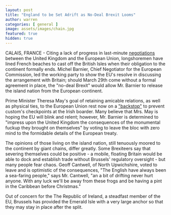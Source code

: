 ```yaml
---
layout: post
title: "England to be Set Adrift as No-Deal Brexit Looms"
author: warren
categories: [ general ]
image: assets/images/chain.jpg
featured: true
hidden: true
---
```


CALAIS, FRANCE - Citing a lack of progress in last-minute [negotiations](https://www.bbc.com/news/amp/world-europe-47305387	) between the United Kingdom and the European Union, longshoremen have lined French beaches to cast off the British Isles when their obligation to the continent formally ends. Michel Barnier, Chief Negotiator for the European Commission, led the working party to show the EU's resolve in discussing the arrangement with Britain; should March 29th come without a formal agreement in place, the "no-deal Brexit" would allow Mr. Barnier to release the island nation from the European continent.

Prime Minister Theresa May's goal of retaining amicable relations, as well as physical ties, to the European Union rest now on a ["backstop"](https://www.bbc.com/news/uk-northern-ireland-politics-44615404) to prevent custom's checkpoints at the Irish boarder. Many believe that Mrs. May is hoping the EU will blink and relent; however, Mr. Barnier is determined to "impress upon the United Kingdom the consequences of the monumental fuckup they brought on themselves" by voting to leave the bloc with zero mind to the formidable details of the European treaty.

The opinions of those living on the island nation, still tenuously moored to the continent by giant chains, differ greatly. Some Brexiteers say that severing themselves could be positive - a mobile, floating Britain would be able to dock and establish trade without Brussels' regulatory oversight - but many people fear chaos. Geoff Cantwell, of North Upwichshire, voted to leave and is optimistic of the consequences, "The English have always been a sea-faring people," says Mr. Cantwell, "an a bit of drifting never hurt anyone. With any luck we'll be away from these frogs and be having a pint in the Caribbean before Christmas."

Out of concern for the The Republic of Ireland, a steadfast member of the EU, Brussels has provided the Emerald Isle with a very large anchor so that they may stay in place after the split.